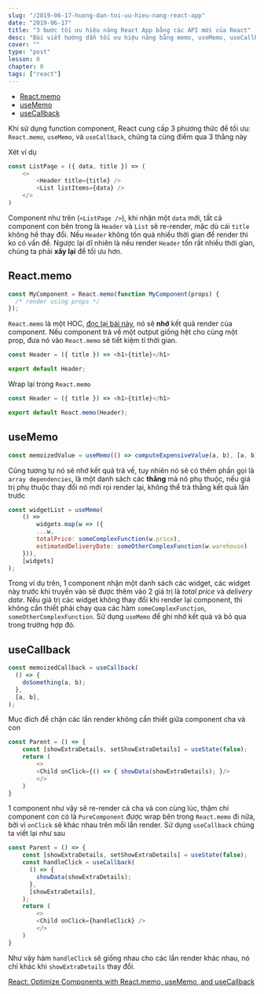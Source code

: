 ```yaml
---
slug: "/2019-06-17-huong-dan-toi-uu-hieu-nang-react-app"
date: "2019-06-17"
title: "3 bước tối ưu hiệu năng React App bằng các API mới của React"
desc: "Bài viết hướng dẫn tối ưu hiệu năng bằng memo, useMemo, useCallback"
cover: ""
type: "post"
lesson: 0
chapter: 0
tags: ["react"]
---
```


<!-- TOC -->

- [React.memo](#Reactmemo)
- [useMemo](#useMemo)
- [useCallback](#useCallback)

<!-- /TOC -->


Khi sử dụng function component, React cung cấp 3 phương thức để tối ưu: `React.memo`, `useMemo`, và `useCallback`, chúng ta cùng điểm qua 3 thằng này

Xét ví dụ

```js
const ListPage = ({ data, title }) => (
    <>
        <Header title={title} />
        <List listItems={data} />
    </>
)
```

Component như trên (`<ListPage />`), khi nhận một `data` mới, tất cả component con bên trong là `Header` và `List` sẽ re-render, mặc dù cái `title` không hề thay đổi. Nếu `Header` không tốn quá nhiều thời gian để render thì ko có vấn đề. Ngược lại dĩ nhiên là nếu render `Header` tốn rất nhiều thời gian, chúng ta phải **xây lại** để tối ưu hơn.

## React.memo

```js
const MyComponent = React.memo(function MyComponent(props) {
  /* render using props */
});
```

`React.memo` là một HOC, [đọc lại bài này](https://luubinhan.github.io/blog/2018-11-04-gioi-thieu-react-memo-moi-trong-react-16), nó sẽ **nhớ** kết quả render của component. Nếu component trả về một output giống hệt cho cùng một prop, đưa nó vào `React.memo` sẽ tiết kiệm tí thời gian.

```js
const Header = ({ title }) => <h1>{title}</h1>

export default Header;
```

Wrap lại trong `React.memo`

```js
const Header = ({ title }) => <h1>{title}</h1>

export default React.memo(Header);
```

## useMemo

```js
const memoizedValue = useMemo(() => computeExpensiveValue(a, b), [a, b]);
```

Cũng tương tự nó sẽ nhớ kết quả trả về, tuy nhiên nó sẽ có thêm phần gọi là `array dependencies`, là một danh sách các **thằng** mà nó phụ thuộc, nếu giá trị phụ thuộc thay đổi nó mới rọi render lại, không thể trả thẳng kết quả lần trước


```js
const widgetList = useMemo(
    () => 
        widgets.map(w => ({
        ...w,
        totalPrice: someComplexFunction(w.price),
        estimatedDeliveryDate: someOtherComplexFunction(w.warehouse)
    })),
    [widgets]
);
```

Trong ví dụ trên, 1 component nhận một danh sách các widget, các widget này trước khi truyền vào sẽ được thêm vào 2 giá trị là *total price* và *delivery date*. Nếu giá trị các widget không thay đổi khi render lại component, thì không cần thiết phải chạy qua các hàm `someComplexFunction`, `someOtherComplexFunction`. Sử dụng `useMemo` để ghi nhớ kết quả và bỏ qua trong trường hợp đó.

## useCallback

```js
const memoizedCallback = useCallback(
  () => {
    doSomething(a, b);
  },
  [a, b],
);
```

Mục đích để chặn các lần render không cần thiết giữa component cha và con

```js
const Parent = () => {
    const [showExtraDetails, setShowExtraDetails] = useState(false);
    return (
        <>
        <Child onClick={() => { showData(showExtraDetails); }/>
        </>
    )
}
```

1 component như vậy sẽ re-render cả cha và con cùng lúc, thậm chí component con có là `PureComponent` được wrap bên trong `React.memo` đi nữa, bởi vì `onClick` sẽ khác nhau trên mỗi lần render. Sử dụng `useCallback` chúng ta viết lại như sau

```js
const Parent = () => {
    const [showExtraDetails, setShowExtraDetails] = useState(false);
    const handleClick = useCallback(
      () => {
        showData(showExtraDetails);
      },
      [showExtraDetails],
    );
    return (
        <>
        <Child onClick={handleClick} />
        </>
    )
}
```

Như vậy hàm `handleClick` sẽ giống nhau cho các lần render khác nhau, nó chỉ khác khi `showExtraDetails` thay đổi.


<a target="_blank" rel="noopener noreferrer" href="https://headway.io/blog/react-optimize-components-memo-usememo-usecallback">React: Optimize Components with React.memo, useMemo, and useCallback</a>